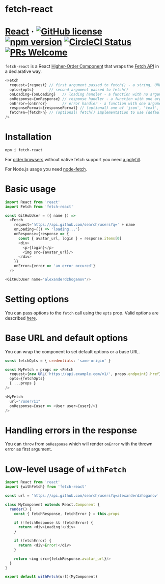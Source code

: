 # fetch-react

# [React](https://reactjs.org/) &middot; [![GitHub license](https://img.shields.io/badge/license-MIT-blue.svg)](https://github.com/facebook/react/blob/master/LICENSE) [![npm version](https://img.shields.io/npm/v/fetch-react.svg?style=flat)](https://www.npmjs.com/package/fetch-react) [![CircleCI Status](https://circleci.com/gh/AlexanderDzhoganov/fetch-react.svg?style=shield&circle-token=:circle-token)](https://circleci.com/gh/AlexanderDzhoganov/fetch-react) [![PRs Welcome](https://img.shields.io/badge/PRs-welcome-brightgreen.svg)](https://github.com/alexanderdzhoganov/fetch-react/pulls)

`fetch-react` is a React [Higher-Order Component](https://reactjs.org/docs/higher-order-components.html) that wraps the [Fetch API](https://developer.mozilla.org/en-US/docs/Web/API/Fetch_API) in a declarative way.

```js
<Fetch
  request={request} // first argument passed to fetch() - a string, URL or Request object
  opts={opts}       // second argument passed to fetch()
  onLoading={onLoading}   // loading handler - a function with no arguments
  onResponse={onResponse} // response handler - a function with one argument, the response instance
  onError={onError}       // error handler - a function with one argument, the request error
  responseFormat={responseFormat} // (optional) one of 'json', 'text', 'formData', 'blob' or 'arrayBuffer' (defaults to 'json')
  fetchFn={fetchFn} // (optional) fetch() implementation to use (defaults to 'window.fetch')
/>
```

# Installation

```bash
npm i fetch-react
```

For [older browsers](https://caniuse.com/#feat=fetch) without native fetch support you need [a polyfill](https://github.com/github/fetch).

For Node.js usage you need [node-fetch](https://www.npmjs.com/package/node-fetch).

# Basic usage

```js
import React from 'react'
import Fetch from 'fetch-react'

const GitHubUser = ({ name }) =>
  <Fetch
    request='https://api.github.com/search/users?q=' + name
    onLoading={() => 'loading...'}
    onResponse={response => {
      const { avatar_url, login } = response.items[0]
      <div>
        <p>{login}</p>
        <img src={avatar_url}/>
      </div>
    }}
    onError={error => 'an error occured'}
  />

<GitHubUser name="alexanderdzhoganov"/>
```

# Setting options

You can pass options to the `fetch` call using the `opts` prop.
Valid options are described [here](https://developer.mozilla.org/en-US/docs/Web/API/WindowOrWorkerGlobalScope/fetch#Parameters).

# Base URL and default options

You can wrap the component to set default options or a base URL.

```js
const fetchOpts = { credentials: 'same-origin' }

const MyFetch = props => <Fetch
  request={new URL('https://api.example.com/v1/', props.endpoint).href}
  opts={fetchOpts}
  { ...props }
/>

<MyFetch
  url="/user/11"
  onResponse={user => <User user={user}/>}
/>
```

# Handling errors in the response

You can `throw` from `onResponse` which will render `onError` with the thrown error as first argument.

# Low-level usage of `withFetch`

```js
import React from 'react'
import {withFetch} from 'fetch-react'

const url = 'https://api.github.com/search/users?q=alexanderdzhoganov'

class MyComponent extends React.Component {
  render() {
    const { fetchResponse, fetchError } = this.props

    if (!fetchResponse && !fetchError) {
      return <div>Loading!</div>
    }

    if (fetchError) {
      return <div>Error!</div>
    }

    return <img src={fetchResponse.avatar_url}/>
  }
}

export default withFetch(url)(MyComponent)
```
